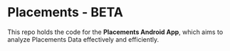 # Placements - BETA

This repo holds the code for the **Placements Android App**, which aims to analyze Placements Data effectively and efficiently. 